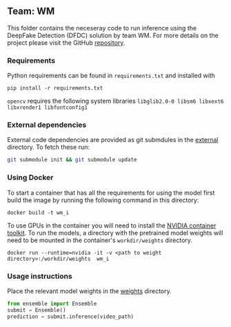 ## Team: WM
This folder contains the neceseray code to run inference using the DeepFake Detection (DFDC) solution by team WM.  For more details on the project please visit the GitHub [repository](https://github.com/cuihaoleo/kaggle-dfdc).

### Requirements

Python requirements can be found in `requirements.txt` and installed with

```
pip install -r requirements.txt
```
`opencv` requires the following system libraries `libglib2.0-0 libsm6 libxext6 libxrender1 libfontconfig1`

### External dependencies
External code dependencies are provided as git submdules in the [external](./external) directory.  To fetch these run:
```bash
git submodule init && git submodule update
```
### Using Docker

To start a container that has all the requirements for using the model first build the image by running the following command in this directory:

```
docker build -t wm_i
```
To use GPUs in the container you will need to install the [NVIDIA container toolkit](https://docs.nvidia.com/datacenter/cloud-native/container-toolkit/install-guide.html#docker).  To run the models, a directory with the pretrained model weights  will need to be mounted in the container's `workdir/weights` directory.  

```
docker run --runtime=nvidia -it -v <path to weight directory>:/workdir/weights  wm_i
```  

### Usage instructions

Place the relevant model weights in the [weights](./weights) directory.
``` python
from ensemble import Ensemble
submit = Ensemble()
prediction = submit.inference(video_path)
```
